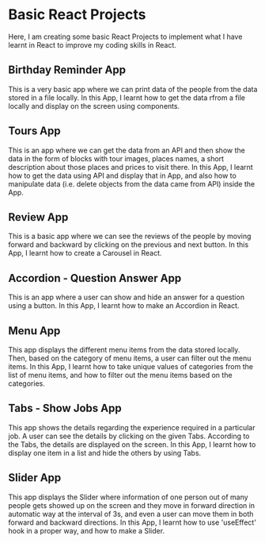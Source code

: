 # Basic React Projects

Here, I am creating some basic React Projects to implement what I have learnt in React to improve my coding skills in React.


## Birthday Reminder App
This is a very basic app where we can print data of the people from the data stored in a file locally.
In this App, I learnt how to get the data rfrom a file locally and display on the screen using components.


## Tours App
This is an app where we can get the data from an API and then show the data in the form of blocks with tour images, places names, a short description about those places and prices to visit there.
In this App, I learnt how to get the data using API and display that in App, and also how to manipulate data (i.e. delete objects from the data came from API) inside the App.


## Review App
This is a basic app where we can see the reviews of the people by moving forward and backward by clicking on the previous and next button.
In this App, I learnt how to create a Carousel in React.


## Accordion - Question Answer App
This is an app where a user can show and hide an answer for a question using a button.
In this App, I learnt how to make an Accordion in React.


## Menu App
This app displays the different menu items from the data stored locally. Then, based on the category of menu items, a user can filter out the menu items.
In this App, I learnt how to take unique values of categories from the list of menu items, and how to filter out the menu items based on the categories.


## Tabs - Show Jobs App
This app shows the details regarding the experience required in a particular job. A user can see the details by clicking on the given Tabs. According to the Tabs, the details are displayed on the screen.
In this App, I learnt how to display one item in a list and hide the others by using Tabs.


## Slider App
This app displays the Slider where information of one person out of many people gets showed up on the screen and they move in forward direction in automatic way at the interval of 3s, and even a user can move them in both forward and backward directions.
In this App, I learnt how to use 'useEffect' hook in a proper way, and how to make a Slider.